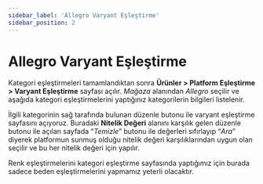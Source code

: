 ```yaml
---
sidebar_label: 'Allegro Varyant Eşleştirme'
sidebar_position: 2
---
```



# Allegro Varyant Eşleştirme 

Kategori eşleştirmeleri tamamlandıktan sonra **Ürünler > Platform Eşleştirme > Varyant Eşleştirme** sayfası açılır. *Mağaza* alanından *Allegro* seçilir ve aşağıda kategori eşleştirmelerini yaptığınız kategorilerin bilgileri listelenir. 

İlgili kategorinin sağ tarafında bulunan düzenle butonu ile varyant eşleştirme sayfasını açıyoruz. Buradaki **Nitelik Değeri** alanını karşılık gelen düzenle butonu ile açılan sayfada “*Temizle*” butonu ile değerleri sıfırlayıp “*Ara*” diyerek platformun sunmuş olduğu nitelik değeri karşılıklarından uygun olan seçilir ve bu her nitelik değeri için yapılır. 

Renk eşleştirmelerini kategori eşleştirme sayfasında yaptığımız için burada sadece beden eşleştirmelerini yapmamız yeterli olacaktır. 

